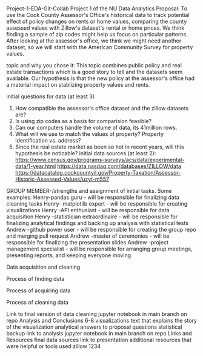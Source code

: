 #

Project-1-EDA-Git-Collab
Project 1 of the NU Data Analytics
Proposal: To use the Cook County Assessor's Office's historical data to track potential effect of policy changes on rents or home values, comparing the county assessed values with Zillow's dataset's rental or home prices. We think finding a sample of zip codes might help us focus on particular patterns. After looking at the assessor's office, we think we might need another dataset, so we will start with the American Community Survey for property values.

topic and why you chose it: This topic combines public policy and real estate transactions which is a good story to tell and the datasets seem available. Our hypothesis is that the new policy at the assessor's office had a material impact on stablizing property values and rents.

initial questions for data (at least 3)
  1. How compatible the assessor's office dataset and the zillow datasets are?
  2. Is using zip codes as a basis for comparision feasible?
  3. Can our computers handle the volume of data, its 41million rows.
  4. What will we use to match the values of property? Property identification vs. address?
  5. Since the real estate market as been so hot in recent years, will this hypothesis be noticable?
initial data sources (at least 2): 
  https://www.census.gov/programs-surveys/acs/data/experimental-data/1-year.html
  https://data.nasdaq.com/databases/ZILLOW/data
  https://datacatalog.cookcountyil.gov/Property-Taxation/Assessor-Historic-Assessed-Values/uzyt-m557

GROUP MEMBER-/strengths and assignment of initial tasks. Some examples: 
  Henry-pandas guru - will be responsible for finalizing data cleaning tasks
  Henry- matplotlib  expert - will be responsible for creating visualizations
  Henry -API enthusiast - will be responsible for data acquisition
  Henry -statistician extraordinaire - will be responsible for finalizing analytical findings and backing up analysis with statistical tests
  Andrew -github power user - will be responsible for creating the group repo and merging pull request
  Andrew -master of ceremonies - will be responsible for finalizing the presentation slides
  Andrew -project management specialist - will be responsible for arranging group meetings, presenting reports, and keeping everyone moving

Data acquisition and cleaning

Process of finding data

Process of acquiring data

Process of cleaning data

Link to final version of data cleaning jupyter notebook in main branch on repo
Analysis and Conclusions
6-8 visualizations
text that explains the story of the visualization 
analytical answers to proposal questions
statistical backup 
link to analysis jupyter notebook in main branch on repo
Links and Resources
final data sources
link to presentation
additional resources that were helpful or tools used
zillow 1234
